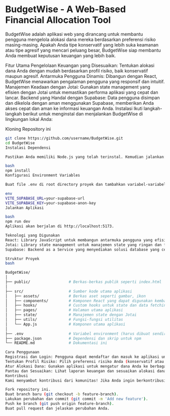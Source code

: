 # BudgetWise - A Web-Based Financial Allocation Tool

BudgetWise adalah aplikasi web yang dirancang untuk membantu pengguna mengelola alokasi dana mereka berdasarkan preferensi risiko masing-masing. Apakah Anda tipe konservatif yang lebih suka keamanan atau tipe agresif yang mencari peluang besar, BudgetWise siap membantu Anda membuat keputusan keuangan yang lebih baik.

Fitur Utama
Pengelolaan Keuangan yang Disesuaikan: Tentukan alokasi dana Anda dengan mudah berdasarkan profil risiko, baik konservatif maupun agresif.
Antarmuka Pengguna Dinamis: Dibangun dengan React, BudgetWise menawarkan pengalaman pengguna yang responsif dan intuitif.
Manajemen Keadaan dengan Jotai: Gunakan state management yang efisien dengan Jotai untuk memastikan performa aplikasi yang cepat dan lancar.
Backend yang Handal dengan Supabase: Data pengguna disimpan dan dikelola dengan aman menggunakan Supabase, memberikan Anda akses cepat dan aman ke informasi keuangan Anda.
Instalasi
Ikuti langkah-langkah berikut untuk menginstal dan menjalankan BudgetWise di lingkungan lokal Anda:

Kloning Repository ini

```bash
git clone https://github.com/username/BudgetWise.git
cd BudgetWise
Instalasi Dependensi

Pastikan Anda memiliki Node.js yang telah terinstal. Kemudian jalankan:

bash
npm install
Konfigurasi Environment Variables

Buat file .env di root directory proyek dan tambahkan variabel-variabel berikut (gantilah dengan detail Supabase Anda):

env
VITE_SUPABASE_URL=your-supabase-url
VITE_SUPABASE_KEY=your-supabase-anon-key
Jalankan Aplikasi

bash
npm run dev
Aplikasi akan berjalan di http://localhost:5173.

Teknologi yang Digunakan
React: Library JavaScript untuk membangun antarmuka pengguna yang efisien dan responsif.
Jotai: Library state management untuk manajemen state yang ringan dan fleksibel.
Supabase: Backend as a Service yang menyediakan solusi database yang cepat dan aman dengan integrasi langsung ke aplikasi.

Struktur Proyek
bash

BudgetWise/
│
├── public/                 # Berkas-berkas publik seperti index.html
│
├── src/                    # Sumber kode utama aplikasi
│   ├── assets/             # Berkas aset seperti gambar, ikon
│   ├── components/         # Komponen React yang dapat digunakan kembali
│   ├── hooks/              # Custom hooks untuk state dan data fetching
│   ├── pages/              # Halaman utama aplikasi
│   ├── state/              # Manajemen state dengan Jotai
│   ├── utils/              # Fungsi-fungsi utilitas
│   └── App.js              # Komponen utama aplikasi
│
├── .env                    # Variabel environment (harus dibuat sendiri)
├── package.json            # Dependensi dan skrip untuk npm
└── README.md               # Dokumentasi ini

Cara Penggunaan
Registrasi dan Login: Pengguna dapat mendaftar dan masuk ke aplikasi untuk mengakses fitur pengelolaan keuangan.
Tentukan Profil Risiko: Pilih preferensi risiko Anda (konservatif atau agresif) untuk menerima rekomendasi alokasi dana yang sesuai.
Atur Alokasi Dana: Gunakan aplikasi untuk mengatur dana Anda ke berbagai kategori seperti kebutuhan utama, investasi, dana darurat, dan pembelian barang impian.
Pantau dan Sesuaikan: Lihat laporan keuangan dan sesuaikan alokasi dana Anda sesuai dengan perubahan tujuan atau situasi keuangan Anda.
Kontribusi
Kami menyambut kontribusi dari komunitas! Jika Anda ingin berkontribusi pada BudgetWise, silakan ikuti langkah-langkah berikut:

Fork repository ini.
Buat branch baru (git checkout -b feature-branch).
Lakukan perubahan dan commit (git commit -m 'Add new feature').
Push ke branch (git push origin feature-branch).
Buat pull request dan jelaskan perubahan Anda.
```
